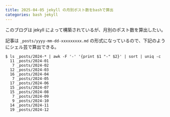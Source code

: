 ```yaml
---
title: 2025-04-05 jekyll の月別ポスト数をbashで算出
categories: bash jekyll
---
```


このブログは jekyll によって構築されているが、月別のポスト数を算出したい。

記事は `_posts/yyyy-mm-dd-xxxxxxxxx.md` の形式になっているので、下記のようにシェル芸で算出できる。

```console
$ ls _posts/2024-* | awk -F '-' '{print $1 "-" $2}' | sort | uniq -c
  11 _posts/2024-01
   7 _posts/2024-02
  12 _posts/2024-03
  16 _posts/2024-04
   7 _posts/2024-05
  17 _posts/2024-06
  15 _posts/2024-07
  15 _posts/2024-08
   7 _posts/2024-09
   9 _posts/2024-10
  14 _posts/2024-11
  19 _posts/2024-12
```
